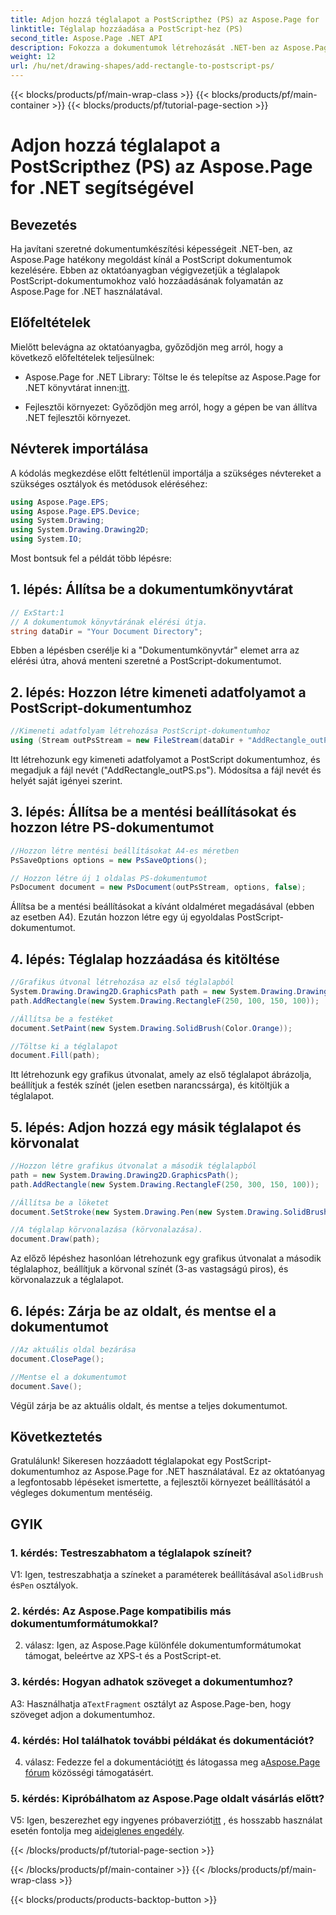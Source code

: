 ```yaml
---
title: Adjon hozzá téglalapot a PostScripthez (PS) az Aspose.Page for .NET segítségével
linktitle: Téglalap hozzáadása a PostScript-hez (PS)
second_title: Aspose.Page .NET API
description: Fokozza a dokumentumok létrehozását .NET-ben az Aspose.Page segítségével. Ismerje meg lépésről lépésre, hogyan adhat téglalapokat PostScript (PS) fájlokhoz.
weight: 12
url: /hu/net/drawing-shapes/add-rectangle-to-postscript-ps/
---
```


{{< blocks/products/pf/main-wrap-class >}}
{{< blocks/products/pf/main-container >}}
{{< blocks/products/pf/tutorial-page-section >}}

# Adjon hozzá téglalapot a PostScripthez (PS) az Aspose.Page for .NET segítségével

## Bevezetés

Ha javítani szeretné dokumentumkészítési képességeit .NET-ben, az Aspose.Page hatékony megoldást kínál a PostScript dokumentumok kezelésére. Ebben az oktatóanyagban végigvezetjük a téglalapok PostScript-dokumentumokhoz való hozzáadásának folyamatán az Aspose.Page for .NET használatával.

## Előfeltételek

Mielőtt belevágna az oktatóanyagba, győződjön meg arról, hogy a következő előfeltételek teljesülnek:

-  Aspose.Page for .NET Library: Töltse le és telepítse az Aspose.Page for .NET könyvtárat innen:[itt](https://releases.aspose.com/page/net/).

- Fejlesztői környezet: Győződjön meg arról, hogy a gépen be van állítva .NET fejlesztői környezet.

## Névterek importálása

A kódolás megkezdése előtt feltétlenül importálja a szükséges névtereket a szükséges osztályok és metódusok eléréséhez:

```csharp
using Aspose.Page.EPS;
using Aspose.Page.EPS.Device;
using System.Drawing;
using System.Drawing.Drawing2D;
using System.IO;
```

Most bontsuk fel a példát több lépésre:

## 1. lépés: Állítsa be a dokumentumkönyvtárat

```csharp
// ExStart:1
// A dokumentumok könyvtárának elérési útja.
string dataDir = "Your Document Directory";
```

Ebben a lépésben cserélje ki a "Dokumentumkönyvtár" elemet arra az elérési útra, ahová menteni szeretné a PostScript-dokumentumot.

## 2. lépés: Hozzon létre kimeneti adatfolyamot a PostScript-dokumentumhoz

```csharp
//Kimeneti adatfolyam létrehozása PostScript-dokumentumhoz
using (Stream outPsStream = new FileStream(dataDir + "AddRectangle_outPS.ps", FileMode.Create))
```

Itt létrehozunk egy kimeneti adatfolyamot a PostScript dokumentumhoz, és megadjuk a fájl nevét ("AddRectangle_outPS.ps"). Módosítsa a fájl nevét és helyét saját igényei szerint.

## 3. lépés: Állítsa be a mentési beállításokat és hozzon létre PS-dokumentumot

```csharp
//Hozzon létre mentési beállításokat A4-es méretben
PsSaveOptions options = new PsSaveOptions();

// Hozzon létre új 1 oldalas PS-dokumentumot
PsDocument document = new PsDocument(outPsStream, options, false);
```

Állítsa be a mentési beállításokat a kívánt oldalméret megadásával (ebben az esetben A4). Ezután hozzon létre egy új egyoldalas PostScript-dokumentumot.

## 4. lépés: Téglalap hozzáadása és kitöltése

```csharp
//Grafikus útvonal létrehozása az első téglalapból
System.Drawing.Drawing2D.GraphicsPath path = new System.Drawing.Drawing2D.GraphicsPath();
path.AddRectangle(new System.Drawing.RectangleF(250, 100, 150, 100));

//Állítsa be a festéket
document.SetPaint(new System.Drawing.SolidBrush(Color.Orange));

//Töltse ki a téglalapot
document.Fill(path);
```

Itt létrehozunk egy grafikus útvonalat, amely az első téglalapot ábrázolja, beállítjuk a festék színét (jelen esetben narancssárga), és kitöltjük a téglalapot.

## 5. lépés: Adjon hozzá egy másik téglalapot és körvonalat

```csharp
//Hozzon létre grafikus útvonalat a második téglalapból
path = new System.Drawing.Drawing2D.GraphicsPath();
path.AddRectangle(new System.Drawing.RectangleF(250, 300, 150, 100));

//Állítsa be a löketet
document.SetStroke(new System.Drawing.Pen(new System.Drawing.SolidBrush(Color.Red), 3));

//A téglalap körvonalazása (körvonalazása).
document.Draw(path);
```

Az előző lépéshez hasonlóan létrehozunk egy grafikus útvonalat a második téglalaphoz, beállítjuk a körvonal színét (3-as vastagságú piros), és körvonalazzuk a téglalapot.

## 6. lépés: Zárja be az oldalt, és mentse el a dokumentumot

```csharp
//Az aktuális oldal bezárása
document.ClosePage();

//Mentse el a dokumentumot
document.Save();
```

Végül zárja be az aktuális oldalt, és mentse a teljes dokumentumot.

## Következtetés

Gratulálunk! Sikeresen hozzáadott téglalapokat egy PostScript-dokumentumhoz az Aspose.Page for .NET használatával. Ez az oktatóanyag a legfontosabb lépéseket ismertette, a fejlesztői környezet beállításától a végleges dokumentum mentéséig.

## GYIK

### 1. kérdés: Testreszabhatom a téglalapok színeit?

V1: Igen, testreszabhatja a színeket a paraméterek beállításával a`SolidBrush` és`Pen` osztályok.

### 2. kérdés: Az Aspose.Page kompatibilis más dokumentumformátumokkal?

2. válasz: Igen, az Aspose.Page különféle dokumentumformátumokat támogat, beleértve az XPS-t és a PostScript-et.

### 3. kérdés: Hogyan adhatok szöveget a dokumentumhoz?

 A3: Használhatja a`TextFragment` osztályt az Aspose.Page-ben, hogy szöveget adjon a dokumentumhoz.

### 4. kérdés: Hol találhatok további példákat és dokumentációt?

 4. válasz: Fedezze fel a dokumentációt[itt](https://reference.aspose.com/page/net/) és látogassa meg a[Aspose.Page fórum](https://forum.aspose.com/c/page/39) közösségi támogatásért.

### 5. kérdés: Kipróbálhatom az Aspose.Page oldalt vásárlás előtt?

 V5: Igen, beszerezhet egy ingyenes próbaverziót[itt](https://releases.aspose.com/) , és hosszabb használat esetén fontolja meg a[ideiglenes engedély](https://purchase.aspose.com/temporary-license/).

{{< /blocks/products/pf/tutorial-page-section >}}

{{< /blocks/products/pf/main-container >}}
{{< /blocks/products/pf/main-wrap-class >}}

{{< blocks/products/products-backtop-button >}}
